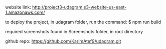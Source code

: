 website link: http://project3-udagram.s3-website-us-east-1.amazonaws.com/

to deploy the project, in udagram folder, run the command: $ npm run build

required screenshots found in Screenshots folder, in root directory

github repo: https://github.com/KarimAtef9/udagram.git
